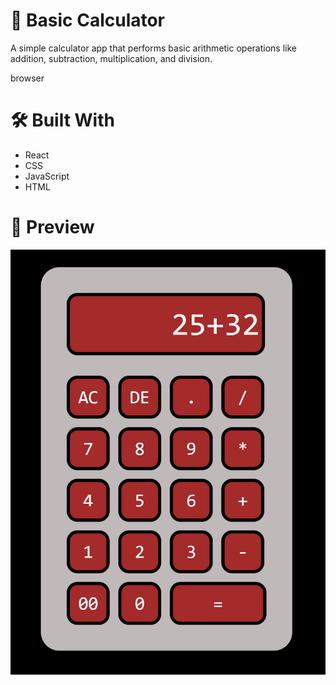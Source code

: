 # 🧮 Basic Calculator

A simple calculator app that performs basic arithmetic operations like addition, subtraction, multiplication, and division.

browser

# 🛠️ Built With

- React
- CSS
- JavaScript
- HTML

# 📸 Preview
![alt text](image-1.png)
